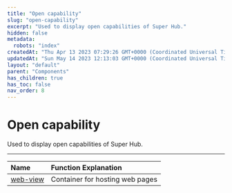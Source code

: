 ```yaml
---
title: "Open capability"
slug: "open-capability"
excerpt: "Used to display open capabilities of Super Hub."
hidden: false
metadata: 
  robots: "index"
createdAt: "Thu Apr 13 2023 07:29:26 GMT+0000 (Coordinated Universal Time)"
updatedAt: "Sun May 14 2023 12:13:03 GMT+0000 (Coordinated Universal Time)"
layout: "default"
parent: "Components"
has_children: true
has_toc: false
nav_order: 8
---
```

# Open capability 
Used to display open capabilities of Super Hub.

***

| Name                     | Function Explanation            |
| :----------------------- | :------------------------------ |
| [web-view](open-capability/web-view) | Container for hosting web pages |
